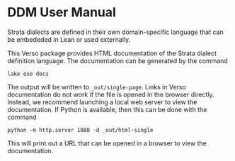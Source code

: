 # DDM User Manual

Strata dialects are defined in their own domain-specific language that
can be embededed in Lean or used externally.

This Verso package provides HTML documentation of the Strata dialect
definition language.  The documentation can be generated by the command

```
lake exe docs
```

The output will be written to `_out/single-page`.  Links in Verso
documentation do not work if the file is opened in the browser directly.
Instead, we recommend launching a local web server to view the
documentation.
If Python is available, then this can be done with the command

```
python -m http.server 1080 -d _out/html-single
```

This will print out a URL that can be opened in a browser to view the documentation.
